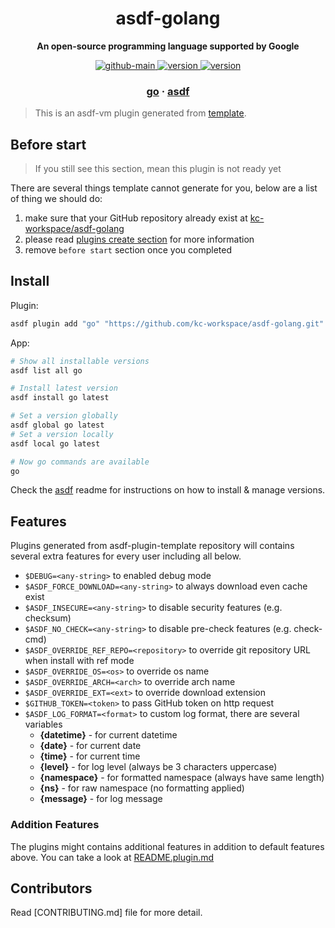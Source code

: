 <h1 align="center">
  asdf-golang
</h1>

<!-- Description section -->
<p align="center">
  <strong>An open-source programming language supported by Google</strong>
</p>

<!-- Badges section -->
<p align="center">
  <a href="https://github.com/kc-workspace/asdf-golang/actions/workflows/main.yml">
    <img
      alt="github-main"
      src="https://img.shields.io/github/actions/workflow/status/kc-workspace/asdf-golang/main.yml?style=flat-square&logo=github">
  </a>
  <a href="https://github.com/kc-workspace/asdf-golang/releases">
    <img
      alt="version"
      src="https://img.shields.io/github/v/release/kc-workspace/asdf-golang?style=flat-square&logo=github">
  </a>
  <a href="https://github.com/kc-workspace/asdf-golang/commits/main">
    <img
      alt="version"
      src="https://img.shields.io/github/last-commit/kc-workspace/asdf-golang/main?style=flat-square&logo=github">
  </a>
</p>

<!-- Links section -->
<h3 align="center">
  <a href="https://go.dev/">go</a>
  <span> · </span>
  <a href="https://asdf-vm.com">asdf</a>
</h3>

> This is an asdf-vm plugin generated from [template][template-gh].

## Before start

> If you still see this section, mean this plugin is not ready yet

There are several things template cannot generate for you,
below are a list of thing we should do:

1. make sure that your GitHub repository already exist at [kc-workspace/asdf-golang][plugin-gh]
2. please read [plugins create section][asdf-create-plugin] for more information
3. remove `before start` section once you completed

## Install

Plugin:

```sh
asdf plugin add "go" "https://github.com/kc-workspace/asdf-golang.git"
```

App:

```sh
# Show all installable versions
asdf list all go

# Install latest version
asdf install go latest

# Set a version globally
asdf global go latest
# Set a version locally
asdf local go latest

# Now go commands are available
go
```

Check the [asdf][asdf-link] readme for instructions on
how to install & manage versions.

## Features

Plugins generated from asdf-plugin-template repository will
contains several extra features for every user including all below.

- `$DEBUG=<any-string>` to enabled debug mode
- `$ASDF_FORCE_DOWNLOAD=<any-string>` to always download even cache exist
- `$ASDF_INSECURE=<any-string>` to disable security features (e.g. checksum)
- `$ASDF_NO_CHECK=<any-string>` to disable pre-check features (e.g. check-cmd)
- `$ASDF_OVERRIDE_REF_REPO=<repository>` to override git repository URL when install with ref mode
- `$ASDF_OVERRIDE_OS=<os>` to override os name
- `$ASDF_OVERRIDE_ARCH=<arch>` to override arch name
- `$ASDF_OVERRIDE_EXT=<ext>` to override download extension
- `$GITHUB_TOKEN=<token>` to pass GitHub token on http request
- `$ASDF_LOG_FORMAT=<format>` to custom log format, there are several variables
  - **{datetime}** - for current datetime
  - **{date}** - for current date
  - **{time}** - for current time
  - **{level}** - for log level (always be 3 characters uppercase)
  - **{namespace}** - for formatted namespace (always have same length)
  - **{ns}** - for raw namespace (no formatting applied)
  - **{message}** - for log message

### Addition Features

The plugins might contains additional features
in addition to default features above.
You can take a look at [README.plugin.md][app-readme]

## Contributors

Read [CONTRIBUTING.md] file for more detail.

<!-- LINKS SECTION -->

[app-readme]: ./README.plugin.md
[plugin-gh]: https://github.com/kc-workspace/asdf-golang
[template-gh]: https://github.com/kc-workspace/asdf-plugin-template
[asdf-link]: https://github.com/asdf-vm/asdf
[asdf-create-plugin]: https://asdf-vm.com/plugins/create.html
